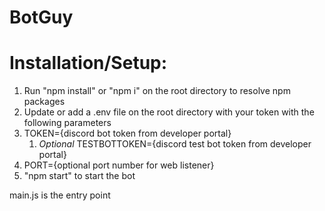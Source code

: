 # BotGuy

# Installation/Setup:
1. Run "npm install" or "npm i" on the root directory to resolve npm packages
1. Update or add a .env file on the root directory with your token with the following parameters
1. TOKEN={discord bot token from developer portal}
    1. *Optional* TESTBOTTOKEN={discord test bot token from developer portal}
1. PORT={optional port number for web listener}
1. "npm start" to start the bot

main.js is the entry point
